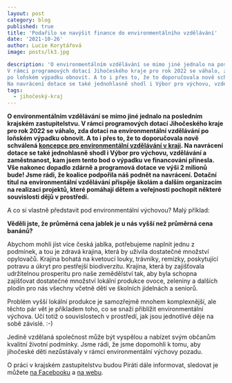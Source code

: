 ```yaml
---
layout: post
category: blog
published: true
title: 'Podařilo se navýšit finance do environmentálního vzdělávání'
date: '2021-10-26'
author: Lucie Korytářová
image: posts/lk3.jpg

description: 'O environmentálním vzdělávání se mimo jiné jednalo na posledním krajském zastupitelstvu. 
V rámci programových dotací Jihočeského kraje pro rok 2022 se váhalo, zda dotaci na environmentální vzdělávání 
po loňském výpadku obnovit. A to i přes to, že to doporučovala nově schválená koncepce pro environmentální vzdělávání v kraji. 
Na navrácení dotace se také jednohlasně shodl i Výbor pro výchovu, vzdělávání a zaměstnanost, kam jsem tento bod o výpadku ve financování přinesla.'
tags:
  - jihočeský-kraj
---
```

**O environmentálním vzdělávání se mimo jiné jednalo na posledním krajském zastupitelstvu. V rámci programových dotací Jihočeského kraje pro rok 2022 se váhalo, zda dotaci na environmentální vzdělávání po loňském výpadku obnovit. A to i přes to, že to doporučovala nově schválená [koncepce pro environmentální vzdělávání v kraji](https://jihocesky.pirati.cz/tiskove-zpravy/koncepce-environmentalni-vychovy-lucie-korytarova/). Na navrácení dotace se také jednohlasně shodl i Výbor pro výchovu, vzdělávání a zaměstnanost, kam jsem tento bod o výpadku ve financování přinesla. Vše nakonec dopadlo zdárně a programová dotace ve výši 2 milionů bude! Jsme rádi, že koalice podpořila náš podnět na navrácení. Dotační titul na environmentální vzdělávání přispěje školám a dalším organizacím na realizaci projektů, které pomáhají dětem a veřejnosti pochopit některé souvislosti dějů v prostředí.**

A co si vlastně představit pod environmentální výchovou? Malý příklad: 

**Věděli jste, že průměrná cena jablek je u nás vyšší než průměrná cena banánů?** 

Abychom mohli jíst více česká jablka, potřebujeme naplnit jednu z podmínek, a tou je zdravá krajina, která by uživila dostatečné množství opylovačů. Krajina bohatá na kvetoucí louky, trávníky, remízky, poskytující potravu a úkryt pro pestřejší biodiverzitu. Krajina, která by zajišťovala udržitelnou prosperitu pro naše zemědělství tak, aby byla schopna zajišťovat dostatečné množství lokální produkce ovoce, zeleniny a dalších plodin pro nás všechny včetně dětí ve školních jídelnách a seniorů. 

Problém vyšší lokální produkce je samozřejmě mnohem komplexnější, ale těchto pár vět je příkladem toho, co se snaží přiblížit environmentální výchova. Učí totiž o souvislostech v prostředí, jak jsou jednotlivé děje na sobě závislé. :-) 
   
Jedině vzdělaná společnost může být vyspělou a nabízet svým občanům kvalitní životní podmínky. Jsme rádi, že jsme dopomohli k tomu, aby jihočeské děti nezůstávaly v rámci environmentální výchovy pozadu.

O práci v krajském zastupitelstvu budou Piráti dále informovat, sledovat je můžete [na Facebooku](https://www.facebook.com/pirati.jck) a 
[na webu](https://jihocesky.pirati.cz/).
